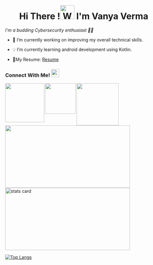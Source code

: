 <h1 align="center">Hi There !<img src="https://raw.githubusercontent.com/nixin72/nixin72/master/wave.gif"
         alt="Waving hand animated gif"
         height="45"
         width="45" /> I'm Vanya Verma </h1>

*I'm a budding Cybersecurity enthusiast 👩‍💻*

- 🔭 I’m currently working on improving my overall technical skills.
- 💡 I’m currently learning android development using Kotlin.

- 📃My Resume: [Resume](https://drive.google.com/file/d/1Y96hDgxZNn3I4flMo8H95mzG5wlcXBum/view?usp=sharing)



### Connect With Me! <img src="https://github.com/PulkitSinghDev/PulkitSinghDev/blob/main/Handshake.gif" height="25px" style="max-width:100%;">
<a href="https://www.linkedin.com/in/vanya-verma-196b511b8/">
  <img align="left" width="125px" src="https://img.shields.io/badge/LinkedIn-0077B5?style=for-the-badge&logo=linkedin&logoColor=white" />
</a>
<a href="mailto: vanya.verma31@gmail.com">
  <img align="left" width="98px" src="https://img.shields.io/badge/Gmail-D14836?style=for-the-badge&logo=gmail&logoColor=white" />
</a>
<a href="https://www.instagram.com/vanya._.verma/">
  <img align="left" width="135px" src="https://img.shields.io/badge/Instagram-E4405F?style=for-the-badge&logo=instagram&logoColor=white" />
</a>
<br/>
<br/>





<img align="center" height="200px" width="400" src="https://github-readme-stats.vercel.app/api?username=vanya31&count_private=true&theme=material-palenight&show_icons=true" />

<img align="center" alt= "stats card" height="200px" width="400" src="https://github-readme-streak-stats.herokuapp.com/?user=vanya31&theme=material-palenight">

[![Top Langs](https://github-readme-stats.vercel.app/api/top-langs/?username=vanya31&layout=compact&theme=material-palenight)](https://github.com/anuraghazra/github-readme-stats)



